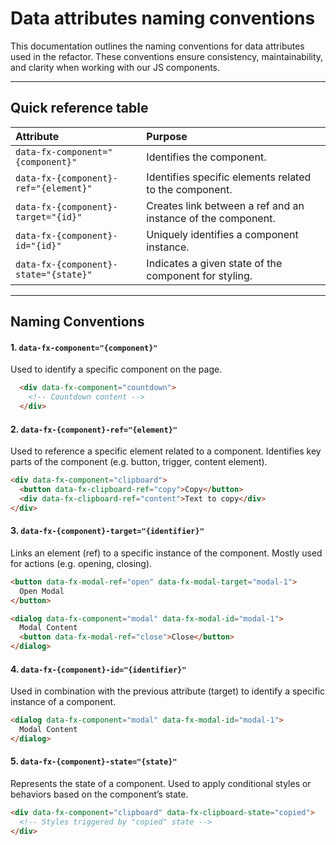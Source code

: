 # Data attributes naming conventions

This documentation outlines the naming conventions for data attributes used in the refactor. These conventions ensure consistency, maintainability, and clarity when working with our JS components.

---

## Quick reference table

| Attribute                                  | Purpose                                                   |
|:-------------------------------------------|:----------------------------------------------------------|
| `data-fx-component="{component}"`     | Identifies the component.                                 |
| `data-fx-{component}-ref="{element}"`           | Identifies specific elements related to the component.        |
| `data-fx-{component}-target="{id}"`   | Creates link between a ref and an instance of the component.            |
| `data-fx-{component}-id="{id}"`       | Uniquely identifies a component instance.                 |
| `data-fx-{component}-state="{state}"` | Indicates a given state of the component for styling. |

---

## Naming Conventions

#### 1. `data-fx-component="{component}"`

Used to identify a specific component on the page.

```html
  <div data-fx-component="countdown">
    <!-- Countdown content -->
  </div>
```

#### 2. `data-fx-{component}-ref="{element}"`

Used to reference a specific element related to a component. Identifies key parts of the component (e.g. button, trigger, content element).

```html
<div data-fx-component="clipboard">
  <button data-fx-clipboard-ref="copy">Copy</button>
  <div data-fx-clipboard-ref="content">Text to copy</div>
</div>
```

#### 3. `data-fx-{component}-target="{identifier}"`

Links an element (ref) to a specific instance of the component. Mostly used for actions (e.g. opening, closing).

```html
<button data-fx-modal-ref="open" data-fx-modal-target="modal-1">
  Open Modal
</button>

<dialog data-fx-component="modal" data-fx-modal-id="modal-1">
  Modal Content
  <button data-fx-modal-ref="close">Close</button>
</dialog>
```

#### 4. `data-fx-{component}-id="{identifier}"`

Used in combination with the previous attribute (target) to identify a specific instance of a component.

```html
<dialog data-fx-component="modal" data-fx-modal-id="modal-1">
  Modal Content
</dialog>
```

#### 5. `data-fx-{component}-state="{state}"`

Represents the state of a component. Used to apply conditional styles or behaviors based on the component’s state.

```html
<div data-fx-component="clipboard" data-fx-clipboard-state="copied">
  <!-- Styles triggered by "copied" state -->
</div>
```